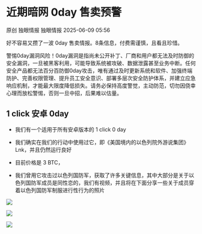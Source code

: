 #  近期暗网 0day 售卖预警  
原创 独眼情报  独眼情报   2025-06-09 05:56  
  
好不容易又攒了一波 0day 售卖情报。8条信息，付费需谨慎，且看且珍惜。  
  
警惕0day漏洞风险！0day漏洞是指尚未公开补丁、厂商和用户都无法及时防御的安全漏洞，一旦被黑客利用，可能导致系统被攻破、数据泄露甚至业务中断。任何安全产品都无法百分百防御0day攻击，唯有通过及时更新系统和软件、加强终端防护、完善权限管理、提升员工安全意识、部署多层次安全防护体系，并建立应急响应机制，才能最大限度降低损失。请务必保持高度警觉，主动防范，切勿因侥幸心理而放松警惕，否则一旦中招，后果难以估量。  
## 1 click 安卓 0day  
- 我们有一个适用于所有安卓版本的 1 click 0 day  
  
- 我们确实在我们的行动中使用过它，即《美国境内的以色列院外游说集团》Lnk，并且仍然运行良好  
  
- 目前价格是 3 BTC，  
  
- 我们曾用它攻击过以色列国防军，获取了许多关键信息，其中大部分是关于以色列国防军成员是同性恋的，我们有视频，并且将在下面分享一些关于成员穿着以色列国防军制服进行性行为的照片  
  
![](https://mmbiz.qpic.cn/sz_mmbiz_png/KgxDGkACWnRA91uuwQickeltJ2oqmkBfU1eMfic4VR7gTXA8GSEGJSfdJnCsdtQl846OafhpqFnowzIxaKNauQIw/640?wx_fmt=png&from=appmsg "")  
  
![](https://mmbiz.qpic.cn/sz_mmbiz_jpg/KgxDGkACWnRA91uuwQickeltJ2oqmkBfUnXIpICZC2Miavf00rfbic6fzT6YOCmqNVg4nWliaHDPe9JGzvVuu7wUww/640?wx_fmt=jpeg&from=appmsg "")  
  
![](https://mmbiz.qpic.cn/sz_mmbiz_jpg/KgxDGkACWnRA91uuwQickeltJ2oqmkBfUwlOSbMOOiap2V3bYJXhgw09NlRmVc2V9bFyGLsm2j3tMN0V8fX1GhRA/640?wx_fmt=jpeg&from=appmsg "")  
##   
  
